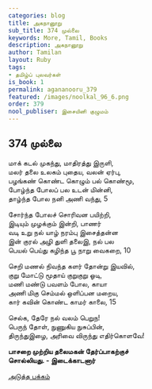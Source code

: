 ```yaml
---
categories: blog
title: அகநானூறு
sub_title: 374 முல்லை
keywords: More, Tamil, Books
description: அகநானூறு
author: Tamilan
layout: Ruby
tags:
- தமிழ்ப் புலவர்கள்
is_book: 1
permalink: agananooru_379
featured: /images/noolkal_96_6.png
order: 379
nool_publiser: இசையினி குழுமம்
---
```



## 374 முல்லை

மாக் கடல் முகந்து, மாதிரத்து இருளி,  
மலர் தலை உலகம் புதைய, வலன் ஏர்பு,  
பழங்கண் கொண்ட கொழும் பல் கொண்மூ,  
போழ்ந்த போலப் பல உடன் மின்னி,  
தாழ்ந்த போல நனி அணி வந்து, 5

சோர்ந்த போலச் சொரிவன பயிற்றி,  
இடியும் முழக்கும் இன்றி, பாணர்  
வடி உறு நல் யாழ் நரம்பு இசைத்தன்ன  
இன் குரல் அழி துளி தலைஇ, நல் பல  
பெயல் பெய்து கழிந்த பூ நாறு வைகறை, 10

செறி மணல் நிவந்த களர் தோன்று இயவில்,  
குறு மோட்டு மூதாய் குறுகுறு ஓடி,  
மணி மண்டு பவளம் போல, காயா  
அணி மிகு செம்மல் ஒளிப்பன மறைய,  
கார் கவின் கொண்ட காமர் காலை, 15

செல்க, தேரே நல் வலம் பெறுந!  
பெருந் தோள், நுணுகிய நுசுப்பின்,  
திருந்துஇழை, அரிவை விருந்து எதிர்கொளவே!

**பாசறை முற்றிய தலைமகன் தேர்ப்பாகற்குச்  
சொல்லியது. - இடைக்காடனார்**

[அடுத்த பக்கம்](agananooru_380)